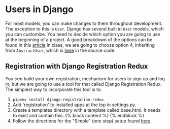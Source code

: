 # Users in Django

For most models, you can make changes to them throughout development. The exception to this is `User`. Django has several built in `User` 
models, which you can customize. You need to decide which option you are going to use at the beginning of a project. A good breakdown of
the options can be found in this [article](https://simpleisbetterthancomplex.com/tutorial/2016/07/22/how-to-extend-django-user-model.html)
In class, we are going to choose option 4, inheriting from `AbstractUser`, which is [here](https://github.com/django/django/blob/0dd29209091280ccf34e07c9468746c396b7778e/django/contrib/auth/models.py#L334) in the source code.


## Registration with Django Registration Redux

You *can* build your own registration, mechanism for users to sign up and log in, but we are going to use a tool for that called Django
Registration Redux. The simplest way to incorporate this tool is to:
1. `pipenv install django-registration-redux`
2. Add 'registration' to installed apps at the top in settings.py.
3. Create a templates directory with a template called base.html. It needs to exist and contain this:
{% block content %}
{% endblock %}
4. Follow the directions for the "Simple" (one step) setup found [here](https://django-registration-redux.readthedocs.io/en/latest/simple-backend.html).
